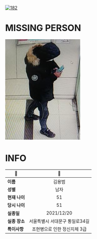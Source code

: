 [![182](https://img.shields.io/badge/%EC%8B%A4%EC%A2%85%EC%8B%A0%EA%B3%A0%EB%8A%94%20%EA%B5%AD%EB%B2%88%EC%97%86%EC%9D%B4-182-blue)](http://safe182.go.kr/index.do)

# MISSING PERSON

<img src="./missing_person.jpg">

# INFO

|🔑|💎|
|--|:--:|
|**이름**|김용범|
|**성별**|남자|
|**현재 나이**|51|
|**당시 나이**|51|
|**실종일**|2021/12/20|
|**실종 장소**|서울특별시 서대문구 통일로34길 |
|**특이사항**|조현병으로 인한 정신지체 3급|
